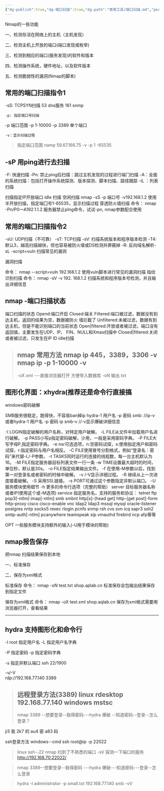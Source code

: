 ```yaml
---
{"dg-publish":true,"dg-端口扫描":true,"dg-path":"常用工具/端口扫描.md","permalink":"/常用工具/端口扫描/","dgPassFrontmatter":true}
---
```


Nmap的一些功能

一、检测存活在网络上的主机（主机发现）

二、检测主机上开放的端口(端口发现或枚举)

三、检测到相应的端口(服务发现)的软件和版本

四、检测操作系统，硬件地址，以及软件版本

五、检测脆弱性的漏洞(Nmap的脚本)



## 常用的端囗扫描指令1
-sS:   TCPSYN扫描    53  dns服务
      161  snmp  

	-p: 指定端口号扫描    

-p 端口范围  -p  1-10000
-p  3389   单个端口
	
	-v：显示扫描过程
>  指定端口范围  namp  59.67.166.75 -v -p  1 -65535

-sP  用ping进行去扫描
-
-F:  快速扫描
-Pn: 禁止ping后扫描：跳过主机发现的过程进行端冂扫描
-A：全面的系统扫描：包括打开操作系统探测、版本探测、脚本扫描、路径跟踪
-iL ：列表扫描


扫描指定IP开放端口
idle 扫描  空闲扫描
nmap -sS -p  端口号 -v192.168.1.2
使用半开放扫描，指定端囗号1-65535，显示扫描过程
穿透防火墙扫描
命令：
nmap -Pn/P0—A192.1.1.2
服务器禁止plng命令，试试-pn, nmap参数配合使用


## 常用的端囗扫描指令2
-sU:  UDP扫描（不可靠）
-sT: TCP扫描
-sV: 扫描系统版本和程序版本检测
-T4: 默认3，越高扫描越快，但也容易被防火墙或DS检测并屏蔽掉
-R: 反向域名解析-sL
-script=vuln   扫描常见的漏洞

漏洞扫描

命令：
nmap --script=vuln 192.168.1.2
使用vuln脚本进行常见的漏洞扫描
指纹识别扫描
命令：
nmap -sV -v 192. 168.1.2
扫描系统和程序版本号检测，并且输出详细信息


## nmap -端口扫描状态

端口扫描的状态
Opend:端口开启
Closed:端关
Filtered:端口被过滤，数据没有到达主机，返回的结果为空，数据被防火
墙拦截了
Unfiltered:未被过滤，数据有到达主机，但是不能识别端口的当前状态
Open|filtered:开放或者被过滤，端口没有返回值，主要发生在UDP、IP、
FIN、NULL和Xmas扫描中
Closed|filtered:关闭或者被过滤，只发生在IP ID idle扫描

>nmap 常用方法 
>nmap ip 445，3389，3306 -v
>nmap ip -p 1-10000 -v
>-
>-oX  xml ---直接浏览器打开  方便导入数据库
>-oN  输出 txt









## 图形化界面：xhydra(推荐还是命令行直接搞

windows密码破解

SMB服务很稳定，跑得快，不容易ban掉ip
hydra-1  用户名 -p 密码 smb: //ip-v
或者hydra-1 用户名 -p  密码  ip  smb-v //-v显示爆破详细信息


-I LOGIN指定破解的用户名称，对特定用户破解。
-L FILE从文件中加载用户名进行破解。
-p PASS小写p指定密码破解，少用，一般是采用密码字典。
-P FILE大写字母P,指定密码字典。
-e nsr可选选项，n:空密码试探，s:使用指定用户和密码试探，r:指定密码与用户名相反。
-C FILE使用冒号分割格式，例如“登录名：密码”来代替-L/-P参数。
-t TASKS同时运行的连接的线程数，每一台主机默认为16。
-M FILE指定服务器目标列表文件一行一条
-w TIME设置最大超时的时间，单位秒，默认是30s。
-o FILE指定结果输出文件。
-f 在使用-M参数以后，找到第一对登录名或者密码的时候中破解。
-v  /-V显示详细过程。
-R  继续从上一次进度接着破解。
-S  采用SSL链接。
-s PORT可通过这个参数指定非默认端口。
-U 服务模块使用细节
-h 更多的命令行选项（完整的帮助）
server  目标服务器名称或者IP(使用这个或-M选项)
service  指定服务名，支持的服务和协议： telnet ftp pop3[-ntIm] imap[-ntIm] smb smbnt http[s]-(head get] http-{get post]-form http-proxy cisco cisco-enable vnc Idap2 Idap3 mssql mysql oracle-listener postgres nntp socks5 rexec rlogin pcnfs snmp rsh cvs svn icq sapr3 ssh2 smtp-auth[-ntlm]
pcanywhere teamspeak sip vmauthd firebird ncp afp等等

OPT   一些服务模块支持额外的输入(-U用于模块的帮助)


## nmap报告保存

把nmap 扫描结果保存到本地

一、标准保存

二、保存为xml格式

标准保存
命令：
nmap -oN  test.txt  shop.aplab.cn
标准保存会包输出结果保存到指定文件

保存为xml格式
命令：
nmap -oX test.xml  shop.aqlab.cn
保存为xml格式需要用浏览器打开，查看结果

----

## hydra  支持图形化和命令行
-l  root 指定用户名
-L  指定用户名字典

-P  指定密码
-p  指定密码字典

-s  指定非默认端口
ssh 22/1900

-v/-V  
rdp://192.168.77.140  3389

>远程登录方法(3389)
>linux 
>rdesktop 192.168.77.140
>windows
>mstsc
>-
>nmap 3389 --想要登录--我得密码---hydra 爆破 --知道密码--登录--怎么登录？

ji3  我
2k7 的
au4 密
a83 码

ssh登录方法
windows--cmd 
ssh  root@ip -p 22022



>linux  ssh--22
>nmap 扫到了不熟悉的端口
>-sV 探测一下端口的服务
>http://192.168.70:22022/

>nmap 3389--想要登录--我得密码 ---hydra 爆破---知道密码---登录--怎么登录

>hydra -l  administrator -p  small.txt 192.168.77.140 smb -vV

